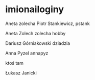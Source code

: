 # imionailoginy
Aneta zolecha
Piotr Stankiewicz, pstank

Aneta Zolech zolecha hobby

Dariusz Górniakowski dziadzia

Anna Pyzel annapyz


ktoś tam 

Łukasz Janicki
